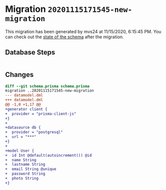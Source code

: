# Migration `20201115171545-new-migration`

This migration has been generated by mvs24 at 11/15/2020, 6:15:45 PM.
You can check out the [state of the schema](./schema.prisma) after the migration.

## Database Steps

```sql

```

## Changes

```diff
diff --git schema.prisma schema.prisma
migration ..20201115171545-new-migration
--- datamodel.dml
+++ datamodel.dml
@@ -1,0 +1,17 @@
+generator client {
+  provider = "prisma-client-js"
+}
+
+datasource db {
+  provider = "postgresql"
+  url = "***"
+}
+
+model User {
+  id Int @default(autoincrement()) @id
+  name String
+  lastname String
+  email String @unique
+  password String 
+  photo String
+}
```


